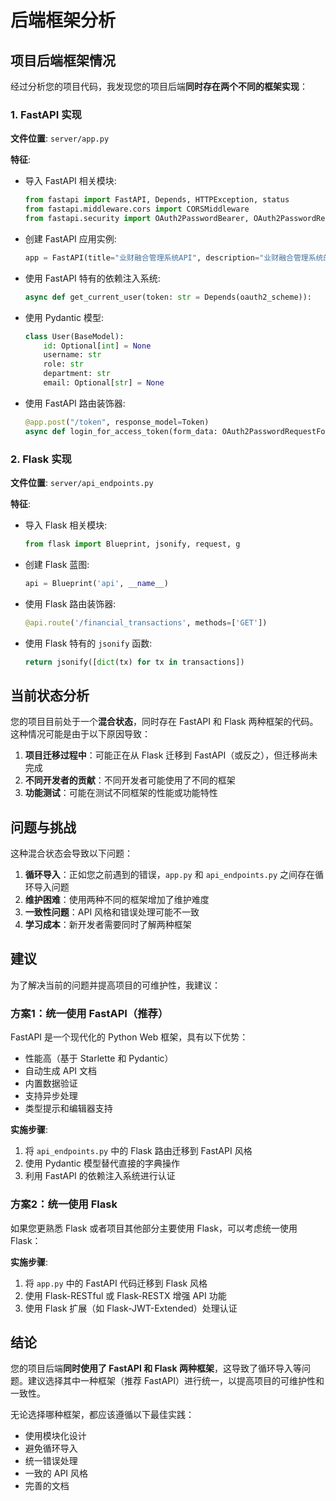 # 后端框架分析

## 项目后端框架情况

经过分析您的项目代码，我发现您的项目后端**同时存在两个不同的框架实现**：

### 1. FastAPI 实现

**文件位置**: `server/app.py`

**特征**:
- 导入 FastAPI 相关模块:
  ```python
  from fastapi import FastAPI, Depends, HTTPException, status
  from fastapi.middleware.cors import CORSMiddleware
  from fastapi.security import OAuth2PasswordBearer, OAuth2PasswordRequestForm
  ```
- 创建 FastAPI 应用实例:
  ```python
  app = FastAPI(title="业财融合管理系统API", description="业财融合管理系统的后端API")
  ```
- 使用 FastAPI 特有的依赖注入系统:
  ```python
  async def get_current_user(token: str = Depends(oauth2_scheme)):
  ```
- 使用 Pydantic 模型:
  ```python
  class User(BaseModel):
      id: Optional[int] = None
      username: str
      role: str
      department: str
      email: Optional[str] = None
  ```
- 使用 FastAPI 路由装饰器:
  ```python
  @app.post("/token", response_model=Token)
  async def login_for_access_token(form_data: OAuth2PasswordRequestForm = Depends()):
  ```

### 2. Flask 实现

**文件位置**: `server/api_endpoints.py`

**特征**:
- 导入 Flask 相关模块:
  ```python
  from flask import Blueprint, jsonify, request, g
  ```
- 创建 Flask 蓝图:
  ```python
  api = Blueprint('api', __name__)
  ```
- 使用 Flask 路由装饰器:
  ```python
  @api.route('/financial_transactions', methods=['GET'])
  ```
- 使用 Flask 特有的 `jsonify` 函数:
  ```python
  return jsonify([dict(tx) for tx in transactions])
  ```

## 当前状态分析

您的项目目前处于一个**混合状态**，同时存在 FastAPI 和 Flask 两种框架的代码。这种情况可能是由于以下原因导致：

1. **项目迁移过程中**：可能正在从 Flask 迁移到 FastAPI（或反之），但迁移尚未完成
2. **不同开发者的贡献**：不同开发者可能使用了不同的框架
3. **功能测试**：可能在测试不同框架的性能或功能特性

## 问题与挑战

这种混合状态会导致以下问题：

1. **循环导入**：正如您之前遇到的错误，`app.py` 和 `api_endpoints.py` 之间存在循环导入问题
2. **维护困难**：使用两种不同的框架增加了维护难度
3. **一致性问题**：API 风格和错误处理可能不一致
4. **学习成本**：新开发者需要同时了解两种框架

## 建议

为了解决当前的问题并提高项目的可维护性，我建议：

### 方案1：统一使用 FastAPI（推荐）

FastAPI 是一个现代化的 Python Web 框架，具有以下优势：
- 性能高（基于 Starlette 和 Pydantic）
- 自动生成 API 文档
- 内置数据验证
- 支持异步处理
- 类型提示和编辑器支持

**实施步骤**:
1. 将 `api_endpoints.py` 中的 Flask 路由迁移到 FastAPI 风格
2. 使用 Pydantic 模型替代直接的字典操作
3. 利用 FastAPI 的依赖注入系统进行认证

### 方案2：统一使用 Flask

如果您更熟悉 Flask 或者项目其他部分主要使用 Flask，可以考虑统一使用 Flask：

**实施步骤**:
1. 将 `app.py` 中的 FastAPI 代码迁移到 Flask 风格
2. 使用 Flask-RESTful 或 Flask-RESTX 增强 API 功能
3. 使用 Flask 扩展（如 Flask-JWT-Extended）处理认证

## 结论

您的项目后端**同时使用了 FastAPI 和 Flask 两种框架**，这导致了循环导入等问题。建议选择其中一种框架（推荐 FastAPI）进行统一，以提高项目的可维护性和一致性。

无论选择哪种框架，都应该遵循以下最佳实践：
- 使用模块化设计
- 避免循环导入
- 统一错误处理
- 一致的 API 风格
- 完善的文档

